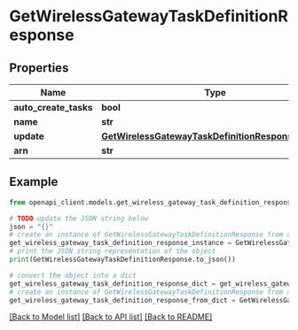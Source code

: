# GetWirelessGatewayTaskDefinitionResponse


## Properties

Name | Type | Description | Notes
------------ | ------------- | ------------- | -------------
**auto_create_tasks** | **bool** |  | [optional] 
**name** | **str** |  | [optional] 
**update** | [**GetWirelessGatewayTaskDefinitionResponseUpdate**](GetWirelessGatewayTaskDefinitionResponseUpdate.md) |  | [optional] 
**arn** | **str** |  | [optional] 

## Example

```python
from openapi_client.models.get_wireless_gateway_task_definition_response import GetWirelessGatewayTaskDefinitionResponse

# TODO update the JSON string below
json = "{}"
# create an instance of GetWirelessGatewayTaskDefinitionResponse from a JSON string
get_wireless_gateway_task_definition_response_instance = GetWirelessGatewayTaskDefinitionResponse.from_json(json)
# print the JSON string representation of the object
print(GetWirelessGatewayTaskDefinitionResponse.to_json())

# convert the object into a dict
get_wireless_gateway_task_definition_response_dict = get_wireless_gateway_task_definition_response_instance.to_dict()
# create an instance of GetWirelessGatewayTaskDefinitionResponse from a dict
get_wireless_gateway_task_definition_response_from_dict = GetWirelessGatewayTaskDefinitionResponse.from_dict(get_wireless_gateway_task_definition_response_dict)
```
[[Back to Model list]](../README.md#documentation-for-models) [[Back to API list]](../README.md#documentation-for-api-endpoints) [[Back to README]](../README.md)


